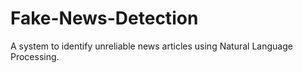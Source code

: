 # Fake-News-Detection
 A system to identify unreliable news articles using Natural Language Processing.
